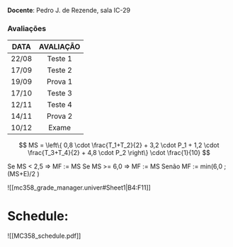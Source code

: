 **Docente**: Pedro J. de Rezende, sala IC-29

### Avaliações
| **DATA** | **AVALIAÇÃO** |
| :------: | :-----------: |
|  22/08   |    Teste 1    |
|  17/09   |    Teste 2    |
|  19/09   |    Prova 1    |
|  17/10   |    Teste 3    |
|  12/11   |    Teste 4    |
|  14/11   |    Prova 2    |
|  10/12   |     Exame     |
$$
MS = \left\{ 0,8 \cdot \frac{T_1+T_2}{2} + 3,2 \cdot P_1 + 1,2 \cdot \frac{T_3+T_4}{2} + 4,8 \cdot P_2 \right\} \cdot \frac{1}{10}
$$

Se MS < 2,5 => MF := MS
Se MS >= 6,0 => MF := MS
	Senão MF := min(6,0 ; (MS+E)/2 )


![[mc358_grade_manager.univer#Sheet1|B4:F11]]


# Schedule:

![[MC358_schedule.pdf]]